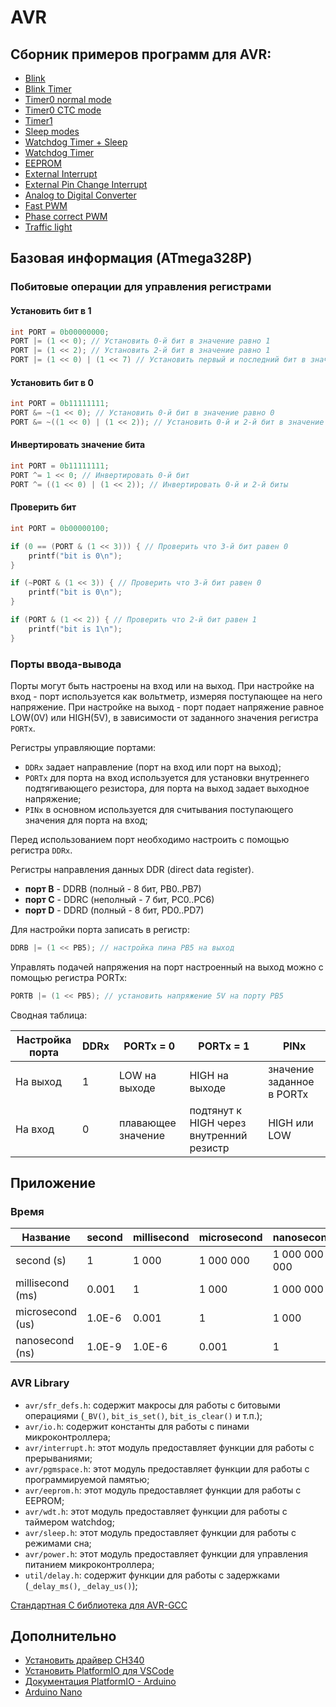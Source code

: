 # AVR

## Сборник примеров программ для AVR:

- [Blink](./src/main-blink.c)
- [Blink Timer](./src/main-blink-timer.c)
- [Timer0 normal mode](./src/main-timer0-normal.c)
- [Timer0 CTC mode](./src/main-timer0-ctc.c)
- [Timer1](./src/main-timer1.c)
- [Sleep modes](./src/main-sleep.c)
- [Watchdog Timer + Sleep](./src/main-wdt-sleep.c)
- [Watchdog Timer](./src/main-wdt.c)
- [EEPROM](./src/main-eeprom.c)
- [External Interrupt](./src/main-external-interrupt.c)
- [External Pin Change Interrupt](./src/main-external-interrupt-pin-change.c)
- [Analog to Digital Converter](./src/main-adc.c)
- [Fast PWM](./src/main-pwm-fast.c)
- [Phase correct PWM](./src/main-pwm-phase-correct.c)
- [Traffic light](./src/main-traffic-light.c)

## Базовая информация (ATmega328P)

### Побитовые операции для управления регистрами

#### Установить бит в 1

```c
int PORT = 0b00000000;
PORT |= (1 << 0); // Установить 0-й бит в значение равно 1
PORT |= (1 << 2); // Установить 2-й бит в значение равно 1
PORT |= (1 << 0) | (1 << 7) // Установить первый и последний бит в значение равно 1
```

#### Установить бит в 0

```c
int PORT = 0b11111111;
PORT &= ~(1 << 0); // Установить 0-й бит в значение равно 0
PORT &= ~((1 << 0) | (1 << 2)); // Установить 0-й и 2-й бит в значение равно 0
```

#### Инвертировать значение бита

```c
int PORT = 0b11111111;
PORT ^= 1 << 0; // Инвертировать 0-й бит
PORT ^= ((1 << 0) | (1 << 2)); // Инвертировать 0-й и 2-й биты
```

#### Проверить бит

```c
int PORT = 0b00000100;

if (0 == (PORT & (1 << 3))) { // Проверить что 3-й бит равен 0
    printf("bit is 0\n");
}

if (~PORT & (1 << 3)) { // Проверить что 3-й бит равен 0
    printf("bit is 0\n");
}

if (PORT & (1 << 2)) { // Проверить что 2-й бит равен 1
    printf("bit is 1\n");
}
```

### Порты ввода-вывода

Порты могут быть настроены на вход или на выход. 
При настройке на вход - порт используется как вольтметр, измеряя поступающее на него напряжение.
При настройке на выход - порт подает напряжение равное LOW(0V) или HIGH(5V), в зависимости от заданного значения регистра `PORTx`.

Регистры управляющие портами:
- `DDRx` задает направление (порт на вход или порт на выход);
- `PORTx` для порта на вход используется для установки внутреннего подтягивающего резистора, для порта на выход задает выходное напряжение;
- `PINx` в основном используется для считывания поступающего значения для порта на вход;

Перед использованием порт необходимо настроить с помощью регистра `DDRx`.

Регистры направления данных DDR (direct data register).

- **порт B** - DDRB (полный - 8 бит, PB0..PB7)
- **порт C** - DDRC (неполный - 7 бит, PC0..PC6)
- **порт D** - DDRD (полный - 8 бит, PD0..PD7)

Для настройки порта записать в регистр:

```c
DDRB |= (1 << PB5); // настройка пина PB5 на выход
```

Управлять подачей напряжения на порт настроенный на выход можно с помощью регистра PORTx:

```c
PORTB |= (1 << PB5); // установить напряжение 5V на порту PB5
```

Сводная таблица:

| Настройка порта | DDRx | PORTx = 0          | PORTx = 1                                | PINx                       |
|-----------------|------|--------------------|------------------------------------------|----------------------------|
| На выход        | 1    | LOW на выходе      | HIGH на выходе                           | значение заданное в PORTx |
| На вход         | 0    | плавающее значение | подтянут к HIGH через внутренний резистр | HIGH или LOW               |

## Приложение

### Время

| Название         | second | millisecond | microsecond | nanosecond    |
|------------------|--------|-------------|-------------|---------------|
| second (s)       | 1      | 1 000       | 1 000 000   | 1 000 000 000 |
| millisecond (ms) | 0.001  | 1           | 1 000       | 1 000 000     |
| microsecond (us) | 1.0E-6 | 0.001       | 1           | 1 000         |
| nanosecond (ns)  | 1.0E-9 | 1.0E-6      | 0.001       | 1             |

### AVR Library

- `avr/sfr_defs.h`: содержит макросы для работы с битовыми операциями (`_BV()`, `bit_is_set()`, `bit_is_clear()` и т.п.);
- `avr/io.h`: содержит константы для работы с пинами микроконтроллера;
- `avr/interrupt.h`: этот модуль предоставляет функции для работы с прерываниями;
- `avr/pgmspace.h`: этот модуль предоставляет функции для работы с программируемой памятью;
- `avr/eeprom.h`: этот модуль предоставляет функции для работы с EEPROM;
- `avr/wdt.h`: этот модуль предоставляет функции для работы с таймером watchdog;
- `avr/sleep.h`: этот модуль предоставляет функции для работы с режимами сна;
- `avr/power.h`: этот модуль предоставляет функции для управления питанием микроконтроллера;
- `util/delay.h`: содержит функции для работы с задержками (`_delay_ms()`, `_delay_us()`);

[Стандартная C библиотека для AVR-GCC](https://www.nongnu.org/avr-libc/user-manual/modules.html)

## Дополнительно

- [Установить драйвер CH340](http://www.wch-ic.com/downloads/CH341SER_MAC_ZIP.html)
- [Установить PlatformIO для VSCode](https://platformio.org)
- [Документация PlatformIO - Arduino](https://docs.platformio.org/en/stable/frameworks/arduino.html)
- [Arduino Nano](https://docs.arduino.cc/hardware/nano)
